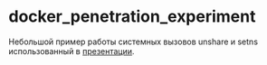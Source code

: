 # docker_penetration_experiment

Небольшой пример работы системных вызовов unshare и setns использованный в [презентации](http://www.slideshare.net/ssusere01ea3/docker-63255587).
